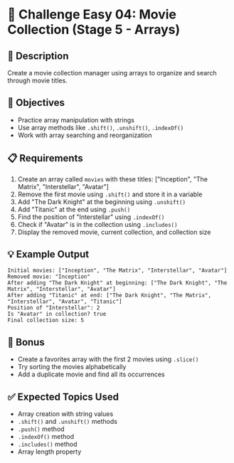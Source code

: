 # 🎯 Challenge Easy 04: Movie Collection (Stage 5 - Arrays)

## 📝 Description
Create a movie collection manager using arrays to organize and search through movie titles.

## 🎯 Objectives
- Practice array manipulation with strings
- Use array methods like `.shift()`, `.unshift()`, `.indexOf()`
- Work with array searching and reorganization

## 📋 Requirements
1. Create an array called `movies` with these titles: ["Inception", "The Matrix", "Interstellar", "Avatar"]
2. Remove the first movie using `.shift()` and store it in a variable
3. Add "The Dark Knight" at the beginning using `.unshift()`
4. Add "Titanic" at the end using `.push()`
5. Find the position of "Interstellar" using `.indexOf()`
6. Check if "Avatar" is in the collection using `.includes()`
7. Display the removed movie, current collection, and collection size

## 💡 Example Output
```
Initial movies: ["Inception", "The Matrix", "Interstellar", "Avatar"]
Removed movie: "Inception"
After adding "The Dark Knight" at beginning: ["The Dark Knight", "The Matrix", "Interstellar", "Avatar"]
After adding "Titanic" at end: ["The Dark Knight", "The Matrix", "Interstellar", "Avatar", "Titanic"]
Position of "Interstellar": 2
Is "Avatar" in collection? true
Final collection size: 5
```

## 🚀 Bonus
- Create a favorites array with the first 2 movies using `.slice()`
- Try sorting the movies alphabetically
- Add a duplicate movie and find all its occurrences

## ✅ Expected Topics Used
- Array creation with string values
- `.shift()` and `.unshift()` methods
- `.push()` method
- `.indexOf()` method
- `.includes()` method
- Array length property
